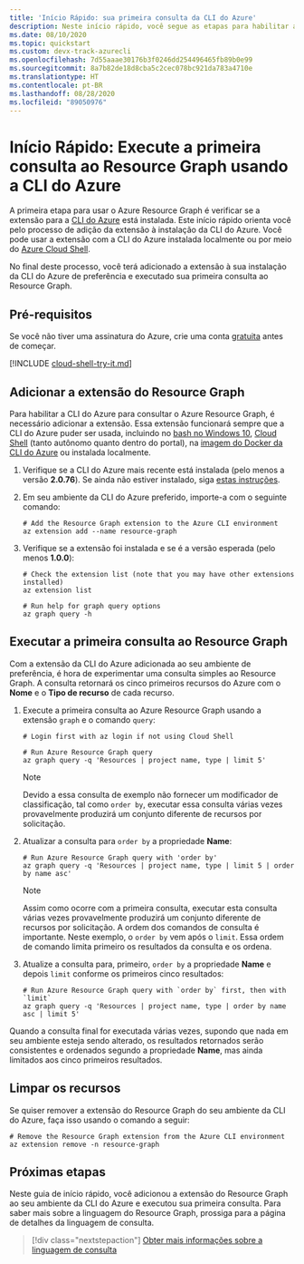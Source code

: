```yaml
---
title: 'Início Rápido: sua primeira consulta da CLI do Azure'
description: Neste início rápido, você segue as etapas para habilitar a extensão do Resource Graph para a CLI do Azure e executar sua primeira consulta.
ms.date: 08/10/2020
ms.topic: quickstart
ms.custom: devx-track-azurecli
ms.openlocfilehash: 7d55aaae30176b3f0246dd254496465fb89b0e99
ms.sourcegitcommit: 8a7b82de18d8cba5c2cec078bc921da783a4710e
ms.translationtype: HT
ms.contentlocale: pt-BR
ms.lasthandoff: 08/28/2020
ms.locfileid: "89050976"
---
```

# <a name="quickstart-run-your-first-resource-graph-query-using-azure-cli"></a>Início Rápido: Execute a primeira consulta ao Resource Graph usando a CLI do Azure

A primeira etapa para usar o Azure Resource Graph é verificar se a extensão para a [CLI do Azure](/cli/azure/) está instalada. Este início rápido orienta você pelo processo de adição da extensão à instalação da CLI do Azure. Você pode usar a extensão com a CLI do Azure instalada localmente ou por meio do [Azure Cloud Shell](https://shell.azure.com).

No final deste processo, você terá adicionado a extensão à sua instalação da CLI do Azure de preferência e executado sua primeira consulta ao Resource Graph.

## <a name="prerequisites"></a>Pré-requisitos

Se você não tiver uma assinatura do Azure, crie uma conta [gratuita](https://azure.microsoft.com/free/) antes de começar.

[!INCLUDE [cloud-shell-try-it.md](../../../includes/cloud-shell-try-it.md)]

## <a name="add-the-resource-graph-extension"></a>Adicionar a extensão do Resource Graph

Para habilitar a CLI do Azure para consultar o Azure Resource Graph, é necessário adicionar a extensão. Essa extensão funcionará sempre que a CLI do Azure puder ser usada, incluindo no [bash no Windows 10](/windows/wsl/install-win10), [Cloud Shell](https://shell.azure.com) (tanto autônomo quanto dentro do portal), na [imagem do Docker da CLI do Azure](https://hub.docker.com/r/microsoft/azure-cli/) ou instalada localmente.

1. Verifique se a CLI do Azure mais recente está instalada (pelo menos a versão **2.0.76**). Se ainda não estiver instalado, siga [estas instruções](/cli/azure/install-azure-cli-windows).

1. Em seu ambiente da CLI do Azure preferido, importe-a com o seguinte comando:

   ```azurecli-interactive
   # Add the Resource Graph extension to the Azure CLI environment
   az extension add --name resource-graph
   ```

1. Verifique se a extensão foi instalada e se é a versão esperada (pelo menos **1.0.0**):

   ```azurecli-interactive
   # Check the extension list (note that you may have other extensions installed)
   az extension list

   # Run help for graph query options
   az graph query -h
   ```

## <a name="run-your-first-resource-graph-query"></a>Executar a primeira consulta ao Resource Graph

Com a extensão da CLI do Azure adicionada ao seu ambiente de preferência, é hora de experimentar uma consulta simples ao Resource Graph. A consulta retornará os cinco primeiros recursos do Azure com o **Nome** e o **Tipo de recurso** de cada recurso.

1. Execute a primeira consulta ao Azure Resource Graph usando a extensão `graph` e o comando `query`:

   ```azurecli-interactive
   # Login first with az login if not using Cloud Shell

   # Run Azure Resource Graph query
   az graph query -q 'Resources | project name, type | limit 5'
   ```

   > [!NOTE]
   > Devido a essa consulta de exemplo não fornecer um modificador de classificação, tal como `order by`, executar essa consulta várias vezes provavelmente produzirá um conjunto diferente de recursos por solicitação.

1. Atualizar a consulta para `order by` a propriedade **Name**:

   ```azurecli-interactive
   # Run Azure Resource Graph query with 'order by'
   az graph query -q 'Resources | project name, type | limit 5 | order by name asc'
   ```

   > [!NOTE]
   > Assim como ocorre com a primeira consulta, executar esta consulta várias vezes provavelmente produzirá um conjunto diferente de recursos por solicitação. A ordem dos comandos de consulta é importante. Neste exemplo, o `order by` vem após o `limit`. Essa ordem de comando limita primeiro os resultados da consulta e os ordena.

1. Atualize a consulta para, primeiro, `order by` a propriedade **Name** e depois `limit` conforme os primeiros cinco resultados:

   ```azurecli-interactive
   # Run Azure Resource Graph query with `order by` first, then with `limit`
   az graph query -q 'Resources | project name, type | order by name asc | limit 5'
   ```

Quando a consulta final for executada várias vezes, supondo que nada em seu ambiente esteja sendo alterado, os resultados retornados serão consistentes e ordenados segundo a propriedade **Name**, mas ainda limitados aos cinco primeiros resultados.

## <a name="clean-up-resources"></a>Limpar os recursos

Se quiser remover a extensão do Resource Graph do seu ambiente da CLI do Azure, faça isso usando o comando a seguir:

```azurecli-interactive
# Remove the Resource Graph extension from the Azure CLI environment
az extension remove -n resource-graph
```

## <a name="next-steps"></a>Próximas etapas

Neste guia de início rápido, você adicionou a extensão do Resource Graph ao seu ambiente da CLI do Azure e executou sua primeira consulta. Para saber mais sobre a linguagem do Resource Graph, prossiga para a página de detalhes da linguagem de consulta.

> [!div class="nextstepaction"]
> [Obter mais informações sobre a linguagem de consulta](./concepts/query-language.md)
